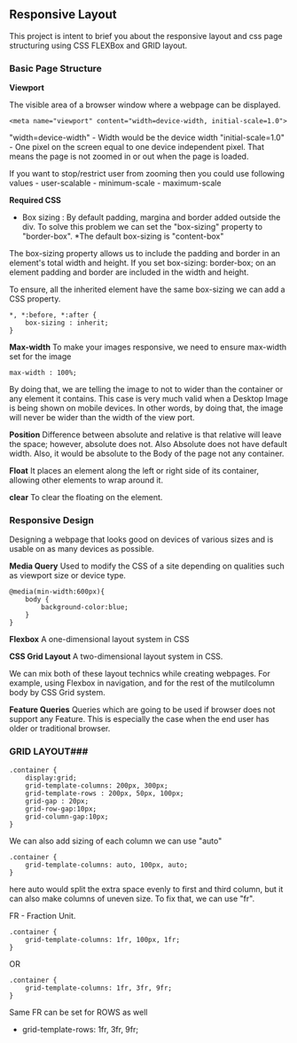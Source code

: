 

## Responsive Layout 
This project is intent to brief you about the responsive layout and css page structuring using CSS FLEXBox and GRID layout. 





### Basic Page Structure

**Viewport**

The visible area of a browser window where a webpage can be displayed.

```
<meta name="viewport" content="width=device-width, initial-scale=1.0">
```

"width=device-width"  - Width would be the device width
"initial-scale=1.0"   - One pixel on the screen equal to one device independent pixel. That means the page is not zoomed in or out when the page is loaded.

If you want to stop/restrict user from zooming then you could use following values 
    -   user-scalable
    -   minimum-scale
    -   maximum-scale



**Required CSS**
 - Box sizing : By default padding, margina and border added outside the div. To solve this problem
 we can set the "box-sizing" property to "border-box". 
 *The default box-sizing is "content-box"

 The box-sizing property allows us to include the padding and border in an element's total width and height. If you set box-sizing: border-box; on an element padding and border are included in the width and height.

 To ensure, all the inherited element have the same box-sizing we can add a CSS property.

 ```
 *, *:before, *:after {
     box-sizing : inherit;
 }
 ```  


 **Max-width**
 To make your images responsive, we need to ensure max-width set for the image

 ```
 max-width : 100%;
 ```

 By doing that, we are telling the image to not to wider than the container or any element it contains. This case is very much valid when a Desktop Image is being shown on mobile devices. In other words, by doing that, the image will never be wider than the width of the view port.

 **Position**
Difference between absolute and relative is that relative will leave the space; however, absolute does not. Also Absolute does not have default width. Also, it would be absolute to the Body of the page not any container.

**Float**
It places an element along the left or right side of its container, allowing other elements to wrap around it.

**clear**
To clear the floating on the element. 



### Responsive Design ###
Designing a webpage that looks good on devices of various sizes and is usable on as many devices as possible.

**Media Query**
Used to modify the CSS of a site depending on qualities such as viewport size or device type.

```
@media(min-width:600px){
    body {
        background-color:blue;
    }
}
```

**Flexbox**
A one-dimensional layout system in CSS

**CSS Grid Layout**
A two-dimensional layout system in CSS. 

We can mix both of these layout technics while creating webpages. For example, using Flexbox in navigation, and for the rest of the mutilcolumn body by CSS Grid system.

**Feature Queries**
Queries which are going to be used if browser does not support any Feature. This is especially the case when 
the end user has older or traditional browser.



### GRID LAYOUT###

```
.container {
    display:grid;
    grid-template-columns: 200px, 300px;
    grid-template-rows : 200px, 50px, 100px;
    grid-gap : 20px;
    grid-row-gap:10px;
    grid-column-gap:10px;
}
```
We can also add sizing of each column we can use "auto"

```
.container {
    grid-template-columns: auto, 100px, auto;
}

```

here auto would split the extra space evenly to first and third column, but it can also make columns of 
uneven size. To fix that, we can use "fr".

FR - Fraction Unit.


```
.container {
    grid-template-columns: 1fr, 100px, 1fr;
}
```

OR


```
.container {
    grid-template-columns: 1fr, 3fr, 9fr;
}
```
Same FR can be set for ROWS as well
  -  grid-template-rows: 1fr, 3fr, 9fr;
